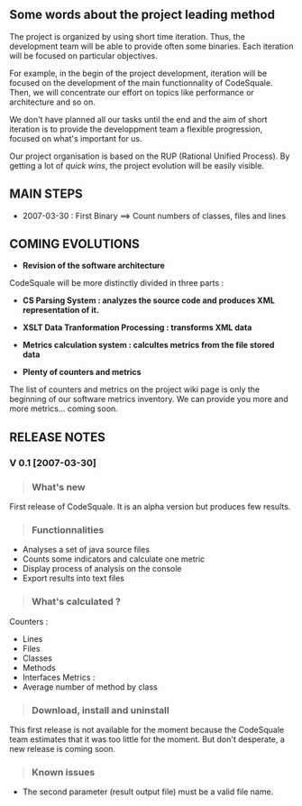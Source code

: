 ## Some words about the project leading method ##
The project is organized by using short time iteration. Thus, the development team will be able to provide often some binaries. Each iteration will be focused on particular objectives.

For example, in the begin of the project development, iteration will be focused on the development of the main functionnality of CodeSquale. Then, we will concentrate our effort  on topics like performance or architecture and so on.

We don't have planned all our tasks until the end and the aim of short iteration is to provide the developpment team a flexible progression, focused on what's important for us.

Our project organisation is based on the RUP (Rational Unified Process). By getting a lot of _quick wins_, the project evolution will be easily visible.

## MAIN STEPS ##
  * 2007-03-30 : First Binary ==> Count numbers of classes, files and lines

## COMING EVOLUTIONS ##

  * **Revision of the software architecture**

CodeSquale will be more distinctly divided in three parts :
  * **CS Parsing System :  analyzes the source code and produces XML representation of it.**
  * **XSLT Data Tranformation Processing : transforms XML data**
  * **Metrics calculation system : calcultes metrics from the file stored data**

  * **Plenty of counters and metrics**

The list of counters and metrics on the project wiki page is only the beginning of our software metrics inventory. We can provide you more and more metrics... coming soon.



## RELEASE NOTES ##
### V 0.1 [2007-03-30] ###
> ### What's new ###
First release of CodeSquale. It is an alpha version but produces few results.

> ### Functionnalities ###
  * Analyses a set of java source files
  * Counts some indicators and calculate one metric
  * Display process of analysis on the console
  * Export results into text files

> ### What's calculated ? ###
Counters :
  * Lines
  * Files
  * Classes
  * Methods
  * Interfaces
Metrics :
  * Average number of method by class

> ### Download, install and uninstall ###
This first release is not available for the moment because the CodeSquale team estimates that it was too little for the moment. But don't desperate, a new release is coming soon.

> ### Known issues ###
  * The second parameter (result output file) must be a valid file name.